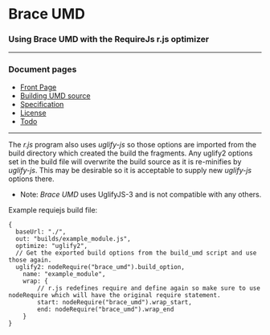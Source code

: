 
# Brace UMD
### Using Brace UMD with the RequireJs r.js optimizer

------

### Document pages
* [Front Page](https://github.com/restarian/brace_umd/blob/master/README.md)
* [Building UMD source](https://github.com/restarian/brace_umd/blob/master/doc/build.md)
* [Specification](https://github.com/restarian/brace_umd/blob/master/doc/specification.md)
* [License](https://github.com/restarian/brace_umd/blob/master/doc/todo.md)
* [Todo](https://github.com/restarian/brace_umd/blob/master/doc/todo.md)

----

The *r.js* program also uses *uglify-js* so those options are imported from the build directory which created the build the fragments. Any uglify2 options set in the build file will overwrite the build source as it is re-minifies by *uglify-js*. This may be desirable so it is acceptable to supply new *uglify-js* options there.
  * Note: *Brace UMD* uses UglifyJS-3 and is not compatible with any others.

Example requiejs build file:

    {
      baseUrl: "./",
      out: "builds/example_module.js",
      optimize: "uglify2",
      // Get the exported build options from the build_umd script and use those again.
      uglify2: nodeRequire("brace_umd").build_option,
    	name: "example_module",
    	wrap: {
    		// r.js redefines require and define again so make sure to use nodeRequire which will have the original require statement.
    		start: nodeRequire("brace_umd").wrap_start,
    		end: nodeRequire("brace_umd").wrap_end
    	}
    }
